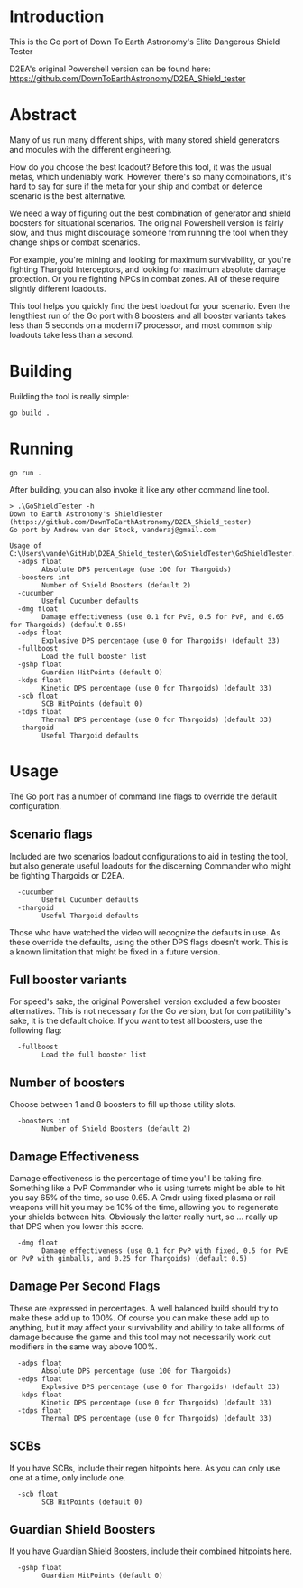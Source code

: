 # Introduction

This is the Go port of Down To Earth Astronomy's Elite Dangerous Shield Tester

D2EA's original Powershell version can be found here:
https://github.com/DownToEarthAstronomy/D2EA_Shield_tester

# Abstract

Many of us run many different ships, with many stored shield generators and modules with the different engineering. 

How do you choose the best loadout? Before this tool, it was the usual metas, which undeniably work. However, there's 
so many combinations, it's hard to say for sure if the meta for your ship and combat or defence scenario is the best 
alternative. 

We need a way of figuring out the best combination of generator and shield boosters for situational
scenarios. The original Powershell version is fairly slow, and thus might discourage someone from 
running the tool when they change ships or combat scenarios. 

For example, you're mining and looking for maximum survivability, or you're fighting Thargoid Interceptors, and looking
for maximum absolute damage protection. Or you're fighting NPCs in combat zones. All of these require slightly different
loadouts. 

This tool helps you quickly find the best loadout for your scenario. Even the lengthiest run of the Go port with
8 boosters and all booster variants takes less than 5 seconds on a modern i7 processor, and most common ship loadouts
take less than a second. 

# Building

Building the tool is really simple:

```
go build .
```

# Running

```
go run . 
```

After building, you can also invoke it like any other command line tool. 

```
> .\GoShieldTester -h
Down to Earth Astronomy's ShieldTester (https://github.com/DownToEarthAstronomy/D2EA_Shield_tester)
Go port by Andrew van der Stock, vanderaj@gmail.com

Usage of C:\Users\vande\GitHub\D2EA_Shield_tester\GoShieldTester\GoShieldTester.exe:
  -adps float
        Absolute DPS percentage (use 100 for Thargoids)
  -boosters int
        Number of Shield Boosters (default 2)
  -cucumber
        Useful Cucumber defaults
  -dmg float
        Damage effectiveness (use 0.1 for PvE, 0.5 for PvP, and 0.65 for Thargoids) (default 0.65)
  -edps float
        Explosive DPS percentage (use 0 for Thargoids) (default 33)
  -fullboost
        Load the full booster list
  -gshp float
        Guardian HitPoints (default 0)
  -kdps float
        Kinetic DPS percentage (use 0 for Thargoids) (default 33)
  -scb float
        SCB HitPoints (default 0)
  -tdps float
        Thermal DPS percentage (use 0 for Thargoids) (default 33)
  -thargoid
        Useful Thargoid defaults
```

# Usage

The Go port has a number of command line flags to override the default configuration. 

## Scenario flags 

Included are two scenarios loadout configurations to aid in testing the tool, but also generate useful loadouts for the discerning
Commander who might be fighting Thargoids or D2EA. 

```
  -cucumber
        Useful Cucumber defaults
  -thargoid
        Useful Thargoid defaults
```

Those who have watched the video will recognize the defaults in use. As these override the defaults, using the other DPS flags 
doesn't work. This is a known limitation that might be fixed in a future version.

## Full booster variants

For speed's sake, the original Powershell version excluded a few booster alternatives. This is not necessary for the 
Go version, but for compatibility's sake, it is the default choice. If you want to test all boosters, use the following flag:

```
  -fullboost
        Load the full booster list
```

## Number of boosters

Choose between 1 and 8 boosters to fill up those utility slots. 

```
  -boosters int
        Number of Shield Boosters (default 2)
```

## Damage Effectiveness

Damage effectiveness is the percentage of time you'll be taking fire. Something like a PvP Commander who is using turrets might
be able to hit you say 65% of the time, so use 0.65. A Cmdr using fixed plasma or rail weapons will hit you may be 10% of the time, allowing 
you to regenerate your shields between hits. Obviously the latter really hurt, so ... really up that DPS when you lower this score.

```
  -dmg float
        Damage effectiveness (use 0.1 for PvP with fixed, 0.5 for PvE or PvP with gimballs, and 0.25 for Thargoids) (default 0.5)
```

## Damage Per Second Flags

These are expressed in percentages. A well balanced build should try to make these add up to 100%. Of course you can make these add up to 
anything, but it may affect your survivability and ability to take all forms of damage because the game and this tool may not necessarily
work out modifiers in the same way above 100%. 

```
  -adps float
        Absolute DPS percentage (use 100 for Thargoids)
  -edps float
        Explosive DPS percentage (use 0 for Thargoids) (default 33)
  -kdps float
        Kinetic DPS percentage (use 0 for Thargoids) (default 33)
  -tdps float
        Thermal DPS percentage (use 0 for Thargoids) (default 33)
```

## SCBs

If you have SCBs, include their regen hitpoints here. As you can only use one at a time, only include one. 

```
  -scb float
        SCB HitPoints (default 0)
```

## Guardian Shield Boosters

If you have Guardian Shield Boosters, include their combined hitpoints here. 

```
  -gshp float
        Guardian HitPoints (default 0)
```
